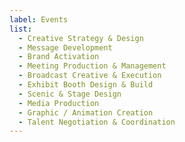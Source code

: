 ```yaml
---
label: Events
list:
  - Creative Strategy & Design
  - Message Development
  - Brand Activation
  - Meeting Production & Management
  - Broadcast Creative & Execution
  - Exhibit Booth Design & Build
  - Scenic & Stage Design
  - Media Production
  - Graphic / Animation Creation
  - Talent Negotiation & Coordination
---
```

